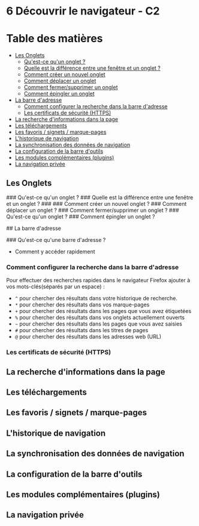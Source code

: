 # 6 Découvrir le navigateur - C2

# Table des matières

  * [Les Onglets](#les-onglets)
    + [Qu'est-ce qu'un onglet ?](#qu-est-ce-qu-un-onglet)
    + [Quelle est la différence entre une fenêtre et un onglet ?](#difference-entre-fenetre-et-onglet)
    + [Comment créer un nouvel onglet](#comment-creer-un-onglet)
    + [Comment déplacer un onglet](#comment-deplacer-un-onglet)
    + [Comment fermer/supprimer un onglet](#comment-fermer-supprimer-un-onglet)
    + [Comment épingler un onglet](#comment-epingler-un-onglet)
  * [La barre d'adresse](#la-barre-d-adresse)
    + [Comment configurer la recherche dans la barre d'adresse](#comment-configurer-la-recherche-dans-la-barre-d-adresse)
    + [Les certificats de sécurité (HTTPS)](#les-certificats-de-s-curit---https-)
  * [La recherche d'informations dans la page](#la-recherche-d-informations-dans-la-page)
  * [Les téléchargements](#les-t-l-chargements)
  * [Les favoris / signets / marque-pages](#les-favoris---signets---marque-pages)
  * [L'historique de navigation](#l-historique-de-navigation)
  * [La synchronisation des données de navigation](#la-synchronisation-des-donn-es-de-navigation)
  * [La configuration de la barre d'outils](#la-configuration-de-la-barre-d-outils)
  * [Les modules complémentaires (plugins)](#les-modules-compl-mentaires--plugins-)
  * [La navigation privée](#la-navigation-priv-e)


## Les Onglets

<a name="qu-est-ce-qu-un-onglet">### Qu'est-ce qu'un onglet ?</a>
<a name="difference-entre-fenetre-et-onglet">### Quelle est la différence entre une fenêtre et un onglet ?</a>
<a name="comment-creer-un-onglet">### ### Comment créer un nouvel onglet ?</a>
<a name="comment-deplacer-un-onglet">### Comment déplacer un onglet ?</a>
<a name="comment-fermer-supprimer-un-onglet">### Comment fermer/supprimer un onglet ?</a>
<a name="qu-est-ce-qu-un-onglet">### Qu'est-ce qu'un onglet ?</a>
<a name="comment-epingler-un-onglet">### Comment épingler un onglet ?</a>






<a name="la-barre-d-adresse">## La barre d'adresse</a>

<a name="qu-est-ce-qu-une-barre-d-adresse">### Qu'est-ce qu'une barre d'adresse ?</a>


* Comment y accéder rapidement

### Comment configurer la recherche dans la barre d'adresse 

Pour effectuer des recherches rapides dans le navigateur Firefox ajouter à vos mots-clés(séparés par un espace) : 

* `^` pour chercher des résultats dans votre historique de recherche.
* `*` pour chercher des résultats dans vos marque-pages
* `+` pour chercher des résultats dans les pages que vous avez étiquetées
* `%` pour chercher des résultats dans vos onglets actuellement ouverts
* `~` pour chercher des résultats dans les pages que vous avez saisies
* `#` pour chercher des résultats dans les titres de pages
* `@` pour chercher des résultats dans les adresses web (URL)

### Les certificats de sécurité (HTTPS)



## La recherche d'informations dans la page
## Les téléchargements
## Les favoris / signets / marque-pages
## L'historique de navigation
## La synchronisation des données de navigation
## La configuration de la barre d'outils
## Les modules complémentaires (plugins)
## La navigation privée

